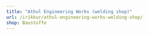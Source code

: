 ```yaml
---
title: "Athul Engineering Works (welding shop)"
url: /irikkur/athul-engineering-works-welding-shop/
shop: Baustoffe
---
```

